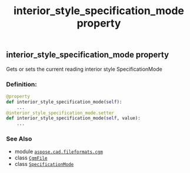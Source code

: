 ﻿---
title: interior_style_specification_mode property
second_title: Aspose.CAD for Python via .NET API References
description: 
type: docs
weight: 260
url: /python-net/aspose.cad.fileformats.cgm/cgmfile/interior_style_specification_mode/
is_root: false
---

## interior_style_specification_mode property


Gets or sets the current reading interior style SpecificationMode
### Definition:
```python
@property
def interior_style_specification_mode(self):
    ...
@interior_style_specification_mode.setter
def interior_style_specification_mode(self, value):
    ...
```

### See Also
* module [`aspose.cad.fileformats.cgm`](../../)
* class [`CgmFile`](/cad/python-net/aspose.cad.fileformats.cgm/cgmfile)
* class [`SpecificationMode`](/cad/python-net/aspose.cad.fileformats.cgm.enums/specificationmode)
